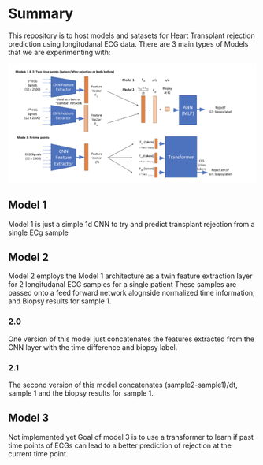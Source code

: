 # Summary
This repository is to host models and satasets for Heart Transplant rejection prediction using longitudanal ECG data.
There are 3 main types of Models that we are experimenting with:

<img src="Screenshot 2022-12-01 at 10.42.47 AM.png" width="550" title="hover text">

## Model 1
Model 1 is just a simple 1d CNN to try and predict transplant rejection from a single ECg sample

## Model 2
Model 2 employs the Model 1 architecture as a twin feature extraction layer for 2 longitudanal ECG samples for a single patient
These samples are passed onto a feed forward network alognside normalized time information, and Biopsy results for sample 1.
### 2.0
One version of this model just concatenates the features extracted from the CNN layer with the time difference and biopsy label.
### 2.1
The second version of this model concatenates (sample2-sample1)/dt, sample 1 and the biopsy results for sample 1.


## Model 3
Not implemented yet
Goal of model 3 is to use a transformer to learn if past time points of ECGs can lead to a better prediction of rejection at the current time point.